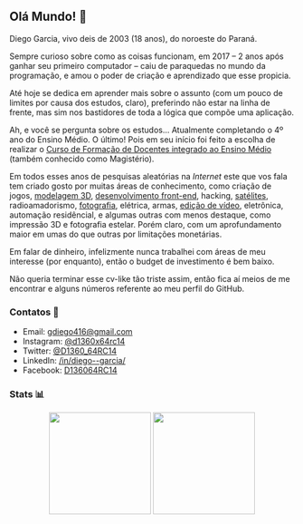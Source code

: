 ## Olá Mundo! 👋

Diego Garcia, vivo deis de 2003 (18 anos), do noroeste do Paraná.

Sempre curioso sobre como as coisas funcionam, em 2017 – 2 anos após ganhar seu primeiro computador – caiu de paraquedas no mundo da programação, e amou o poder de criação e aprendizado que esse propicia.

Até hoje se dedica em aprender mais sobre o assunto (com um pouco de limites por causa dos estudos, claro), preferindo não estar na linha de frente, mas sim nos bastidores de toda a lógica que compõe uma aplicação.

Ah, e você se pergunta sobre os estudos... Atualmente completando o 4º ano do Ensino Médio. O último! Pois em seu início foi feito a escolha de realizar o [Curso de Formação de Docentes integrado ao Ensino Médio](http://www.comunidade.diaadia.pr.gov.br/modules/conteudo/conteudo.php?conteudo=102) (também conhecido como Magistério).

Em todos esses anos de pesquisas aleatórias na *Internet* este que vos fala tem criado gosto por muitas áreas de conhecimento, como criação de jogos, [modelagem 3D](https://www.youtube.com/c/PRX3D), [desenvolvimento front-end](https://www.youtube.com/c/RocketSeat), hacking, [satélites](https://github.com/racerxdl), radioamadorismo, [fotografia](https://www.youtube.com/c/35mil%C3%ADmetros), elétrica, armas, [edição de vídeo](https://www.youtube.com/c/LumetStudios), eletrônica, automação residêncial, e algumas outras com menos destaque, como impressão 3D e fotografia estelar. Porém claro, com um aprofundamento maior em umas do que outras por limitações monetárias.

Em falar de dinheiro, infelizmente nunca trabalhei com áreas de meu interesse (por enquanto), então o budget de investimento é bem baixo.

Não queria terminar esse cv-like tão triste assim, então fica aí meios de me encontrar e alguns números referente ao meu perfil do GitHub.

### Contatos 📝

- Email: gdiego416@gmail.com
- Instagram: [@d1360x64rc14](https://www.instagram.com/d1360x64rc14/)
- Twitter: [@D1360_64RC14](https://twitter.com/D1360_64RC14)
- LinkedIn: [/in/diego--garcia/](https://www.linkedin.com/in/diego--garcia/)
- Facebook: [D136064RC14](https://www.facebook.com/D136064RC14/)

### Stats 📊

<div align="center">
  <span>
    <img height="180" src="https://github-readme-stats.vercel.app/api?username=d1360-64rc14&show_icons=true&theme=tokyonight&locale=pt-BR&langs_count=10&layout=compact&hide=Shell,Makefile,Dockerfile">
  </span>
  <span>
    <img height="180" src="https://github-readme-stats.vercel.app/api/top-langs?username=d1360-64rc14&show_icons=true&theme=tokyonight&locale=pt-BR&langs_count=10&layout=compact&hide=Shell,Makefile,Dockerfile">
  </span>
</div>
